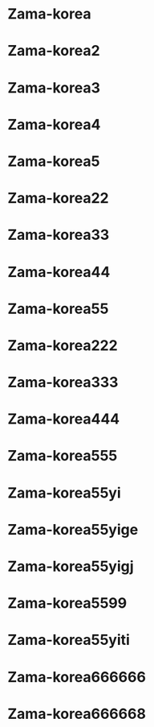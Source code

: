 # Zama-korea
# Zama-korea2
# Zama-korea3
# Zama-korea4
# Zama-korea5
# Zama-korea22
# Zama-korea33
# Zama-korea44
# Zama-korea55
# Zama-korea222
# Zama-korea333
# Zama-korea444
# Zama-korea555
# Zama-korea55yi
# Zama-korea55yige
# Zama-korea55yigj
# Zama-korea5599
# Zama-korea55yiti
# Zama-korea666666
# Zama-korea666668
